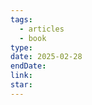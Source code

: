 ```yaml
---
tags:
  - articles
  - book
type: 
date: 2025-02-28
endDate: 
link: 
star: 
---
```























